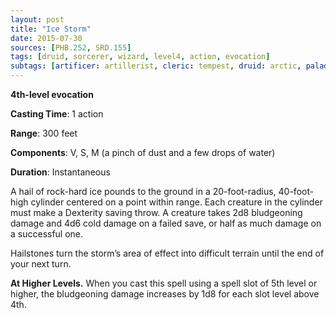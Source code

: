 ```yaml
---
layout: post
title: "Ice Storm"
date: 2015-07-30
sources: [PHB.252, SRD.155]
tags: [druid, sorcerer, wizard, level4, action, evocation]
subtags: [artificer: artillerist, cleric: tempest, druid: arctic, paladin: ancients, damage: bludgeoning, damage: cold]
---
```


**4th-level evocation**

**Casting Time**: 1 action

**Range**: 300 feet

**Components**: V, S, M (a pinch of dust and a few drops of water)

**Duration**: Instantaneous

A hail of rock-hard ice pounds to the ground in a 20-foot-radius, 40-foot-high cylinder centered on a point within range. Each creature in the cylinder must make a Dexterity saving throw. A creature takes 2d8 bludgeoning damage and 4d6 cold damage on a failed save, or half as much damage on a successful one.

Hailstones turn the storm’s area of effect into difficult terrain until the end of your next turn.

**At Higher Levels.** When you cast this spell using a spell slot of 5th level or higher, the bludgeoning damage increases by 1d8 for each slot level above 4th.
